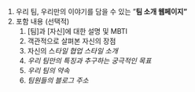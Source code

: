 1. 우리 팀, 우리만의 이야기를 담을 수 있는 ”**팀 소개 웹페이지”** 
2. 포함 내용 (선택적)
    1. [팀]과 [자신]에 대한 설명 및 MBTI 
    2. 객관적으로 살펴본 자신의 장점
    3. 자신의 스*타일 협업 스타일 소개*
    4. *우리 팀만의 특징과 추구하는 궁극적인 목표*
    5. *우리 팀의 약속*
    6. *팀원들의 블로그 주소*
